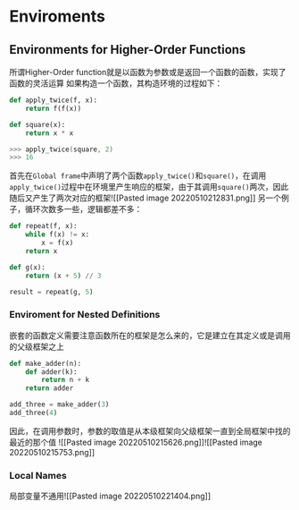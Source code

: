 # Enviroments
## Environments for Higher-Order Functions
所谓Higher-Order function就是以函数为参数或是返回一个函数的函数，实现了函数的灵活运算
如果构造一个函数，其构造环境的过程如下：
```python
def apply_twice(f, x):
    return f(f(x))

def square(x):
    return x * x
```
```powershell
>>> apply_twice(square, 2)
>>> 16
```
首先在`Global frame`中声明了两个函数`apply_twice()`和`square()`，在调用`apply_twice()`过程中在环境里产生响应的框架，由于其调用`square()`两次，因此随后又产生了两次对应的框架![[Pasted image 20220510212831.png]]
另一个例子，循环次数多一些，逻辑都差不多：
```python
def repeat(f, x):
	while f(x) != x:
		x = f(x)
	return x

def g(x):
	return (x + 5) // 3

result = repeat(g, 5)
```
### Enviroment for Nested Definitions
嵌套的函数定义需要注意函数所在的框架是怎么来的，它是建立在其定义或是调用的父级框架之上
```python
def make_adder(n):
	def adder(k):
		return n + k
	return adder

add_three = make_adder(3)
add_three(4)
```
因此，在调用参数时，参数的取值是从本级框架向父级框架一直到全局框架中找的最近的那个值
![[Pasted image 20220510215626.png]]![[Pasted image 20220510215753.png]]
### Local Names
局部变量不通用![[Pasted image 20220510221404.png]]